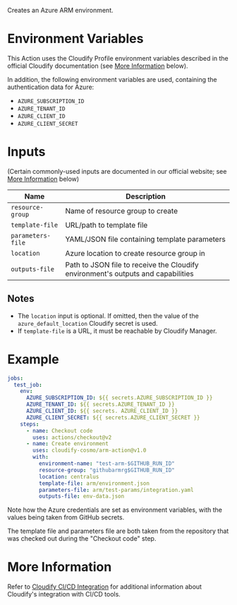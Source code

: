 Creates an Azure ARM environment.

# Environment Variables

This Action uses the Cloudify Profile environment variables described in the official
Cloudify documentation (see [More Information](#more-information) below).

In addition, the following environment variables are used, containing the authentication data
for Azure:

* `AZURE_SUBSCRIPTION_ID`
* `AZURE_TENANT_ID`
* `AZURE_CLIENT_ID`
* `AZURE_CLIENT_SECRET`

# Inputs

(Certain commonly-used inputs are documented in our official website; see [More Information](#more-information) below)

| Name | Description
|------|------------
| `resource-group` | Name of resource group to create
| `template-file` | URL/path to template file
| `parameters-file` | YAML/JSON file containing template parameters
| `location` | Azure location to create resource group in
| `outputs-file` | Path to JSON file to receive the Cloudify environment's outputs and capabilities

## Notes

* The `location` input is optional. If omitted, then the value of the `azure_default_location` Cloudify secret is used.
* If `template-file` is a URL, it must be reachable by Cloudify Manager.

# Example

```yaml
jobs:
  test_job:
    env:
      AZURE_SUBSCRIPTION_ID: ${{ secrets.AZURE_SUBSCRIPTION_ID }}
      AZURE_TENANT_ID: ${{ secrets.AZURE_TENANT_ID }}
      AZURE_CLIENT_ID: ${{ secrets. AZURE_CLIENT_ID }}
      AZURE_CLIENT_SECRET: ${{ secrets.AZURE_CLIENT_SECRET }}
    steps:
      - name: Checkout code
        uses: actions/checkout@v2
      - name: Create environment
        uses: cloudify-cosmo/arm-action@v1.0
        with:
          environment-name: "test-arm-$GITHUB_RUN_ID"
          resource-group: "githubarmrg$GITHUB_RUN_ID"
          location: centralus
          template-file: arm/environment.json
          parameters-file: arm/test-params/integration.yaml
          outputs-file: env-data.json
```

Note how the Azure credentials are set as environment variables, with the values being taken
from GitHub secrets.

The template file and parameters file are both taken from the repository that was checked out
during the "Checkout code" step.

# More Information

Refer to [Cloudify CI/CD Integration](https://docs.cloudify.co/latest/working_with/integration/) for additional information about
Cloudify's integration with CI/CD tools.
